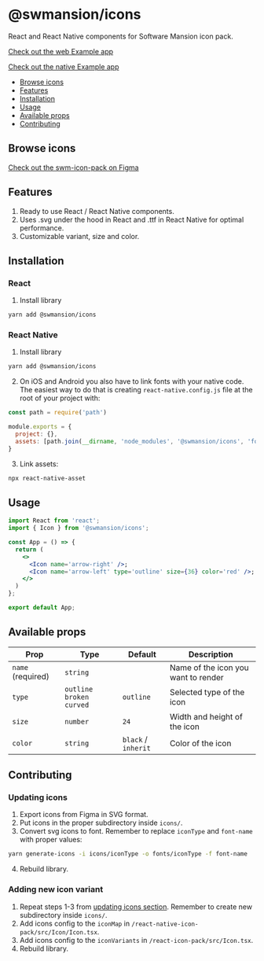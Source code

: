 # @swmansion/icons
React and React Native components for Software Mansion icon pack.

[Check out the web Example app](https://github.com/software-mansion-labs/swm-icon-pack-react/tree/main/example)

[Check out the native Example app](https://github.com/software-mansion-labs/swm-icon-pack-react/tree/main/exampleNative)

- [Browse icons](#browse-icons)
- [Features](#features)
- [Installation](#installation)
- [Usage](#usage)
- [Available props](#available-props)
- [Contributing](#contributing)

## Browse icons

[Check out the swm-icon-pack on Figma](https://www.figma.com/community/file/942053544758339202/swm-icon-pack)

## Features

1. Ready to use React / React Native components.
2. Uses .svg under the hood in React and .ttf in React Native for optimal performance.
3. Customizable variant, size and color.

## Installation
### React
1. Install library

```bash
yarn add @swmansion/icons
```

### React Native
1. Install library

```bash
yarn add @swmansion/icons
```
2. On iOS and Android you also have to link fonts with your native code. The easiest way to do that is creating `react-native.config.js` file at the root of your project with:

```javascript
const path = require('path')

module.exports = {
  project: {},
  assets: [path.join(__dirname, 'node_modules', '@swmansion/icons', 'fonts')],
}
```
3. Link assets:

```bash
npx react-native-asset
```


## Usage

```jsx
import React from 'react';
import { Icon } from '@swmansion/icons';

const App = () => {
  return (
    <>
      <Icon name='arrow-right' />;
      <Icon name='arrow-left' type='outline' size={36} color='red' />;
    </>
  )
};

export default App;
```

## Available props

| Prop          | Type                                  | Default   | Description                                     |
| ------------- | ------------------------------------- | --------- | ----------------------------------------------- |
| `name` (required)       | `string`                              |           | Name of the icon you want to render                     |                      |
| `type`     | `outline` `broken` `curved` | `outline` | Selected type of the icon                                |
| `size`        | `number`                     | `24`      | Width and height of the icon |                         |
| `color`       | `string`                              | `black` / `inherit` | Color of the icon                     |

## Contributing

### Updating icons
1. Export icons from Figma in SVG format.
2. Put icons in the proper subdirectory inside `icons/`.
3. Convert svg icons to font. Remember to replace `iconType` and `font-name` with proper values:
```bash
yarn generate-icons -i icons/iconType -o fonts/iconType -f font-name
```
4. Rebuild library.

### Adding new icon variant
1. Repeat steps 1-3 from [updating icons section](#updating-icons). Remember to create new subdirectory inside `icons/`.
2. Add icons config to the `iconMap` in `/react-native-icon-pack/src/Icon/Icon.tsx`.
3. Add icons config to the `iconVariants` in `/react-icon-pack/src/Icon.tsx`.
4. Rebuild library.
